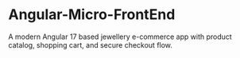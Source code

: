 # Angular-Micro-FrontEnd
A modern Angular 17 based jewellery e-commerce app with product catalog, shopping cart, and secure checkout flow.
